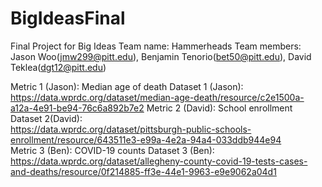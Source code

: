 # BigIdeasFinal
Final Project for Big Ideas
Team name: Hammerheads
Team members: Jason Woo(jmw299@pitt.edu), Benjamin Tenorio(bet50@pitt.edu), David Teklea(dgt12@pitt.edu)

Metric 1 (Jason): Median age of death
Dataset 1 (Jason): https://data.wprdc.org/dataset/median-age-death/resource/c2e1500a-a12a-4e91-be94-76c6a892b7e2
Metric 2 (David): School enrollment
Dataset 2(David):  
https://data.wprdc.org/dataset/pittsburgh-public-schools-enrollment/resource/643511e3-e99a-4e2a-94a4-033ddb944e94  
Metric 3 (Ben): COVID-19 counts
Dataset 3 (Ben): https://data.wprdc.org/dataset/allegheny-county-covid-19-tests-cases-and-deaths/resource/0f214885-ff3e-44e1-9963-e9e9062a04d1 
